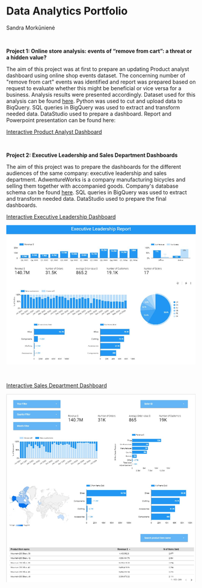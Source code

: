 # Data Analytics Portfolio
Sandra Morkūnienė

&nbsp;

**Project 1: Online store analysis: events of “remove from cart”: a threat or a hidden value?**

The aim of this project was at first to prepare an updating Product analyst dashboard using online shop events dataset. The concerning number of "remove from cart" events was identified and report was prepared based on request to evaluate whether this might be beneficial or vice versa for a business. Analysis results were presented accordingly. 
Dataset used for this analysis can be found [here](https://www.kaggle.com/datasets/nowingkim/ecommerce-data-cosmetics-shop). 
Python was used to cut and upload data to BiqQuery. SQL queries in BigQuery was used to extract and transform needed data. DataStudio used to prepare a dashboard.
Report and Powerpoint presentation can be found here: 

[Interactive Product Analyst Dashboard](https://datastudio.google.com/u/0/reporting/833d4a88-88dd-465b-91b0-6e0a79451c7a/page/cjK4C)


&nbsp;

**Project 2: Executive Leadership and Sales Department Dashboards**

The aim of this project was to prepare the dashboards for the different audiences of the same company: executive leadership and sales department.
AdwentureWorks is a company manufacturing bicycles and selling them together with accompanied goods. Company's database schema can be found [here](https://i0.wp.com/improveandrepeat.com/wp-content/uploads/2018/12/AdvWorksOLTPSchemaVisio.png?ssl=1).
SQL queries in BigQuery was used to extract and transform needed data. DataStudio used to prepare the final dashboards.

[Interactive Executive Leadership Dashboard](https://datastudio.google.com/u/0/reporting/8d7b3081-4feb-4db0-b6b4-9ec439294384/page/GYA1C)

![](https://github.com/SandraMorkuniene/Sandra_Portfolio/blob/main/images/Leadership_dashboard_preview.JPG)

&nbsp;

[Interactive Sales Department Dashboard](https://datastudio.google.com/reporting/f0e01d40-32ce-4271-9cf2-4f25067610f8)

![](https://github.com/SandraMorkuniene/Sandra_Portfolio/blob/main/images/Sales_dashboard_preview.jpg)





